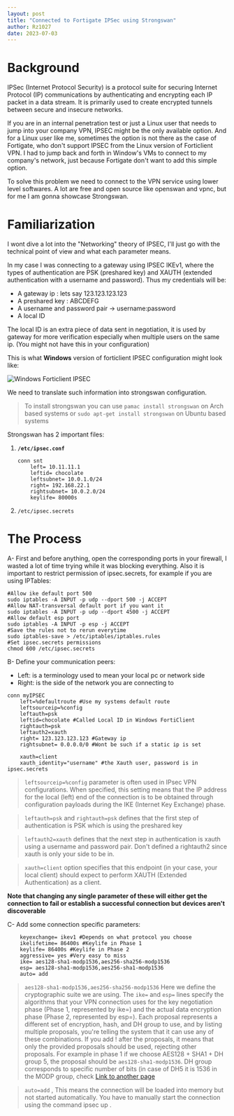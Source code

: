 ```yaml
---
layout: post
title: "Connected to Fortigate IPSec using Strongswan"
author: Rz1027
date: 2023-07-03
---
```


# Background

IPSec (Internet Protocol Security) is a protocol suite for securing Internet Protocol (IP) communications by authenticating and encrypting each IP packet in a data stream. It is primarily used to create encrypted tunnels between secure and insecure networks.

If you are in an internal penetration test or just a Linux user that needs to jump into your company VPN, IPSEC might be the only available option. And for a Linux user like me, sometimes the option is not there as the case of Fortigate, who don't support IPSEC from the Linux version of Forticlient VPN. I had to jump back and forth in Window's VMs to connect to my company's network, just because Fortigate don't want to add this simple option. 

To solve this problem we need to connect to the VPN service using lower level softwares. A lot are free and open source like openswan and vpnc, but for me I am gonna showcase Strongswan.

# Familiarization

I wont dive a lot into the "Networking" theory of IPSEC, I'll just go with the technical point of view and what each parameter means. 

In my case I was connecting to a gateway using IPSEC IKEv1, where the types of authentication are PSK (preshared key) and XAUTH (extended authentication with a username and password). Thus my credentials will be:

* A gateway ip : lets say 123.123.123.123
* A preshared key : ABCDEFG
* A username and password pair -> username:password
* A local ID 

The local ID is an extra piece of data sent in negotiation, it is used by gateway for more verification especially when multiple users on the same ip. (You might not have this in your configuration)

This is what **Windows** version of forticlient IPSEC configuration might look like:

![Windows Forticlient IPSEC](https://rz1027.github.io/assets/images/ipsec.png)

We need to translate such information into strongswan configuration.

> To install strongswan you can use `pamac install strongswan` on Arch based systems or `sudo apt-get install strongswan` on Ubuntu based systems

Strongswan has 2 important files:

1. **`/etc/ipsec.conf`**

    ```shell
    conn snt
        left= 10.11.11.1
        leftid= chocolate
        leftsubnet= 10.0.1.0/24
        right= 192.168.22.1
        rightsubnet= 10.0.2.0/24 
        keylife= 80000s       
    ``` 
     
1. `/etc/ipsec.secrets`

# The Process

A- First and before anything, open the corresponding ports in your firewall, I wasted a lot of time trying while it was blocking everything. Also it is important to restrict permission of ipsec.secrets, for example if you are using IPTables:

```shell
#Allow ike default port 500
sudo iptables -A INPUT -p udp --dport 500 -j ACCEPT 
#Allow NAT-transversal default port if you want it 
sudo iptables -A INPUT -p udp --dport 4500 -j ACCEPT
#Allow default esp port
sudo iptables -A INPUT -p esp -j ACCEPT
#Save the rules not to rerun everytime
sudo iptables-save > /etc/iptables/iptables.rules
#Set ipsec.secrets permissions
chmod 600 /etc/ipsec.secrets
```

B- Define your communication peers:
- Left: is a terminology used to mean your local pc or network side
- Right: is the side of the network you are connecting to

```shell
conn myIPSEC
    left=%defaultroute #Use my systems default route
    leftsourceip=%config
    leftauth=psk
    leftid=chocolate #Called Local ID in Windows FortiClient
    rightauth=psk
    leftauth2=xauth 
    right= 123.123.123.123 #Gateway ip
    rightsubnet= 0.0.0.0/0 #Wont be such if a static ip is set

    xauth=client
    xauth_identity="username" #the Xauth user, password is in ipsec.secrets
```

> `leftsourceip=%config` parameter is often used in IPsec VPN configurations. When specified, this setting means that the IP address for the local (left) end of the connection is to be obtained through configuration payloads during the IKE (Internet Key Exchange) phase.

> `leftauth=psk` and `rightauth=psk` defines that the first step of authentication is PSK which is using the preshared key

> `leftauth2=xauth` defines that the next step in authentication is xauth using a username and password pair. Don't defined a rightauth2 since xauth is only your side to be in.

> `xauth=client` option specifies that this endpoint (in your case, your local client) should expect to perform XAUTH (Extended Authentication) as a client.

**Note that changing any single parameter of these will either get the connection to fail or establish a successful connection but devices aren't discoverable**

C- Add some connection specific parameters:

```shell
	keyexchange= ikev1 #Depends on what protocol you choose
	ikelifetime= 86400s #Keylife in Phase 1
	keylife= 86400s #Keylife in Phase 2
	aggressive= yes #Very easy to miss
	ike= aes128-sha1-modp1536,aes256-sha256-modp1536
	esp= aes128-sha1-modp1536,aes256-sha1-modp1536
	auto= add
```
> `aes128-sha1-modp1536,aes256-sha256-modp1536` Here we define the cryptographic suite we are using. The `ike=` and `esp=` lines specify the algorithms that your VPN connection uses for the key negotiation phase (Phase 1, represented by ike=) and the actual data encryption phase (Phase 2, represented by esp=). Each proposal represents a different set of encryption, hash, and DH group to use, and by listing multiple proposals, you're telling the system that it can use any of these combinations. If you add ! after the proposals, it means that only the provided proposals should be used, rejecting other proposals.  For example in phase 1 if we choose AES128 + SHA1 + DH group 5, the proposal should be `aes128-sha1-modp1536`. DH group corresponds to specific number of bits (in case of DH5 it is 1536 in the MODP group, check [Link to another page](https://www.watchguard.com/help/docs/help-center/en-US/Content/en-US/Fireware/bovpn/manual/diffie_hellman_c.html)

> `auto=add` , This means the connection will be loaded into memory but not started automatically. You have to manually start the connection using the command ipsec up <connection name>.



